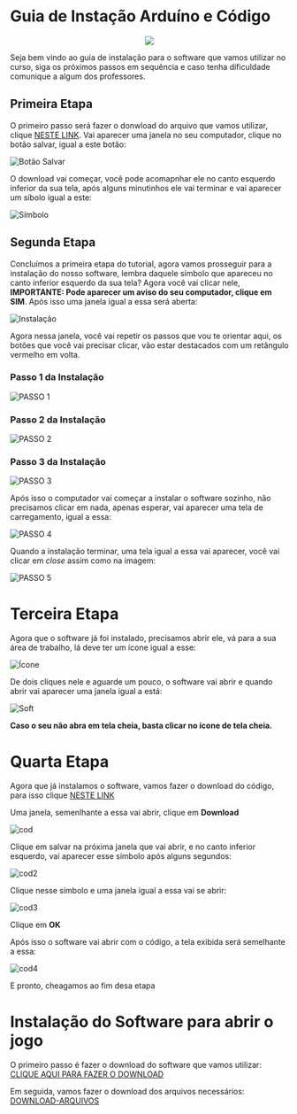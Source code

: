 # Guia de Instação Arduíno e Código

<p align="center">
  <img src="https://manna.team/_next/static/images/logo2-e283461cfa92b2105bfd67e8e530529e.png" />
</p>

Seja bem vindo ao guia de instalação para o software que vamos utilizar no curso, siga os próximos passos em sequência e caso tenha dificuldade comunique a algum dos professores.

## Primeira Etapa

O primeiro passo será fazer o donwload do arquivo que vamos utilizar, clique [NESTE LINK](https://downloads.arduino.cc/arduino-1.8.19-windows.exe). Vai aparecer uma janela no seu computador, clique no botão salvar, igual a este botão:

![Botão Salvar](images/btn3.png)

O download vai começar, você pode acomapnhar ele no canto esquerdo inferior da sua tela, após alguns minutinhos ele vai terminar e vai aparecer um síbolo igual a este:

![Símbolo](images/03.jpeg)

## Segunda Etapa

Concluímos a primeira etapa do tutorial, agora vamos prosseguir para a instalação do nosso software, lembra daquele símbolo que apareceu no canto inferior esquerdo da sua tela? Agora você vai clicar nele, **IMPORTANTE: Pode aparecer um aviso do seu computador, clique em SIM**. Após isso uma janela igual a essa será aberta:

![Instalação](images/04.jpeg)

Agora nessa janela, você vai repetir os passos que vou te orientar aqui, os botões que você vai precisar clicar, vão estar destacados com um retângulo vermelho em volta.

### Passo 1 da Instalação

![PASSO 1](images/p1.png)

### Passo 2 da Instalação

![PASSO 2](images/p2.png)

### Passo 3 da Instalação

![PASSO 3](images/p3.png)

Após isso o computador vai começar a instalar o software sozinho, não precisamos clicar em nada, apenas esperar, vai aparecer uma tela de carregamento, igual a essa:

![PASSO 4](images/p4.jpeg)

Quando a instalação terminar, uma tela igual a essa vai aparecer, você vai clicar em *close* assim como na imagem:

![PASSO 5](images/p5.png)

# Terceira Etapa

Agora que o software já foi instalado, precisamos abrir ele, vá para a sua área de trabalho, lá deve ter um ícone igual a esse:

![Ícone](images/open.jpeg)

De dois cliques nele e aguarde um pouco, o software vai abrir e quando abrir vai aparecer uma janela igual a está:

![Soft](images/soft.jpeg)

**Caso o seu não abra em tela cheia, basta clicar no ícone de tela cheia.**

# Quarta Etapa

Agora que já instalamos o software, vamos fazer o download do código, para isso clique [NESTE LINK](https://drive.google.com/file/d/1JwyjP7t78nQJGnpvgU2iu_WI07tHRG9T/view?usp=sharing)

Uma janela, semenlhante a essa vai abrir, clique em **Download**

![cod](images/cod01.jpeg)

Clique em salvar na próxima janela que vai abrir, e no canto inferior esquerdo, vai aparecer esse símbolo após alguns segundos:

![cod2](images/cod02.jpeg)

Clique nesse símbolo e uma janela igual a essa vai se abrir:

![cod3](images/cod03.jpeg)

Clique em **OK**

Após isso o software vai abrir com o código, a tela exibida será semelhante a essa:

![cod4](images/cod04.jpeg)

E pronto, cheagamos ao fim desa etapa

# Instalação do Software para abrir o jogo

O primeiro passo é fazer o download do software que vamos utilizar:
[CLIQUE AQUI PARA FAZER O DOWNLOAD](https://github.com/processing/processing4/releases/download/processing-1279-4.0b4/processing-4.0b4-windows-x64.zip)

Em seguida, vamos fazer o download dos arquivos necessários:
[DOWNLOAD-ARQUIVOS](https://drive.google.com/drive/folders/1TYKsbQIXURjTJvifahkukDkUCzYqxxdg?usp=sharing)


